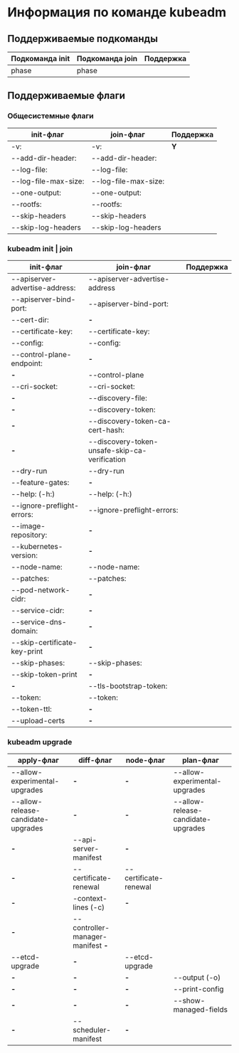 # Информация по команде kubeadm

## Поддерживаемые подкоманды

Подкоманда init | Подкоманда join | Поддержка
-------------------|-------------------|-------------
phase              | phase             |

## Поддерживаемые флаги

### Общесистемные флаги

init-флаг          | join-флаг     | Поддержка
-------------------|-------------------|-------------
-v:                | -v:               | **Y**
--add-dir-header:  | --add-dir-header: |
--log-file:         | --log-file:       |
--log-file-max-size:| --log-file-max-size: |
--one-output:       | --one-output:    |
--rootfs:           | --rootfs: |
--skip-headers    | --skip-headers
--skip-log-headers | --skip-log-headers

### kubeadm init | join

init-флаг          | join-флаг     | Поддержка
-------------------|-------------------|-------------
--apiserver-advertise-address: | --apiserver-advertise-address |
--apiserver-bind-port: | --apiserver-bind-port: |
--cert-dir: | **-** |
--certificate-key: | --certificate-key: |
--config: | --config: |
--control-plane-endpoint: | **-**  |
 **-** | --control-plane |
 --cri-socket: | --cri-socket: |
 **-**  | --discovery-file: |
 **-**  | --discovery-token: |
 **-**  | --discovery-token-ca-cert-hash: |
 **-**  | --discovery-token-unsafe-skip-ca-verification |
--dry-run | --dry-run |
--feature-gates: | **-**  |
--help: (-h:) | --help: (-h:) |
--ignore-preflight-errors: | --ignore-preflight-errors: |
--image-repository: | **-**  |
--kubernetes-version: | **-**  |
--node-name: | --node-name: |
--patches: | --patches: |
 --pod-network-cidr: | **-**  |
 --service-cidr: | **-**  |
 --service-dns-domain: | **-**  |
 --skip-certificate-key-print | **-**  |
 --skip-phases: | --skip-phases: |
 --skip-token-print | **-**  |
 **-**  | --tls-bootstrap-token: |
 --token: | --token: |
 --token-ttl: | **-**  |
 --upload-certs | **-**  |

### kubeadm upgrade

apply-флаг          | diff-флаг     | node-флаг | plan-флаг
--------------------|---------------|-------------|---------------
--allow-experimental-upgrades | **-** | **-** | --allow-experimental-upgrades 
--allow-release-candidate-upgrades | **-** | **-** | --allow-release-candidate-upgrades
**-** | --api-server-manifest | **-** |  
**-** | --certificate-renewal | --certificate-renewal | 
**-** | -context-lines (-c) | **-** | 
**-** | --controller-manager-manifest **-** | 
--etcd-upgrade | **-** | --etcd-upgrade |
**-** | **-** | **-** | --output (-o)
**-** | **-** | **-** | --print-config
**-** | **-** | **-** | --show-managed-fields
**-** | --scheduler-manifest | **-** | 

